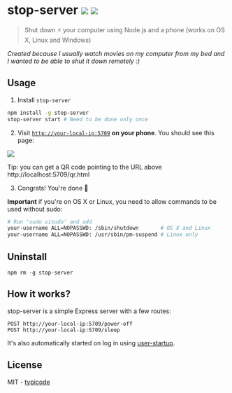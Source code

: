 # stop-server [![](https://badge.fury.io/js/stop-server.svg)](https://www.npmjs.com/package/stop-server) [![](https://travis-ci.org/typicode/stop-server.svg?branch=master)](https://travis-ci.org/typicode/stop-server)

> Shut down :zap: your computer using Node.js and a phone (works on OS X, Linux and Windows)

_Created because I usually watch movies on my computer from my bed and I wanted to be able to shut it down remotely :)_

## Usage

1. Install `stop-server`

  ```bash
  npm install -g stop-server
  stop-server start # Need to be done only once
  ```

2. Visit [`http://your-local-ip:5709`](http://localhost:5709/qr.html) __on your phone__. You should see this page:

  ![](http://i.imgur.com/4WadpZc.png)

  Tip: you can get a QR code pointing to the URL above http://localhost:5709/qr.html

3. Congrats! You're done :tada:

__Important__ if you're on OS X or Linux, you need to allow commands to be used without sudo:

```bash
# Run 'sudo visudo' and add
your-username ALL=NOPASSWD: /sbin/shutdown       # OS X and Linux
your-username ALL=NOPASSWD: /usr/sbin/pm-suspend # Linux only
```

## Uninstall

```
npm rm -g stop-server
```

## How it works?

stop-server is a simple Express server with a few routes:

```
POST http://your-local-ip:5709/power-off
POST http://your-local-ip:5709/sleep
```

It's also automatically started on log in using [user-startup](https://github.com/typicode/user-startup).

## License

MIT - [typicode](https://github.com/typicode/stop-server)
